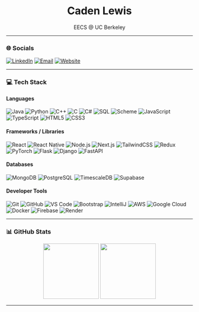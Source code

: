 <h1 align="center">Caden Lewis</h1>
<p align="center">EECS @ UC Berkeley</p>

---

### 🌐 Socials

[![LinkedIn](https://img.shields.io/badge/LinkedIn-0A66C2?style=for-the-badge&logo=linkedin&logoColor=white)](https://linkedin.com/in/caden-lewis)
[![Email](https://img.shields.io/badge/Email-FFD700?style=for-the-badge&logo=gmail&logoColor=black)](mailto:cadenlewis@berkeley.edu)
[![Website](https://img.shields.io/badge/Website-000000?style=for-the-badge&logo=githubpages&logoColor=white)](https://cadelew.github.io/PersonalPortfolio/)


---

### 💻 Tech Stack

#### Languages
![Java](https://img.shields.io/badge/java-000000?style=for-the-badge&logo=openjdk&logoColor=gold) 
![Python](https://img.shields.io/badge/python-000000?style=for-the-badge&logo=python&logoColor=FFD43B) 
![C++](https://img.shields.io/badge/c++-000000?style=for-the-badge&logo=c%2B%2B&logoColor=00599C) 
![C](https://img.shields.io/badge/c-000000?style=for-the-badge&logo=c&logoColor=white) 
![C#](https://img.shields.io/badge/c%23-000000?style=for-the-badge&logo=c-sharp&logoColor=239120) 
![SQL](https://img.shields.io/badge/SQL-000000?style=for-the-badge&logo=sql&logoColor=blue) 
![Scheme](https://img.shields.io/badge/Scheme-000000?style=for-the-badge&logo=gnu-smalltalk&logoColor=white) 
![JavaScript](https://img.shields.io/badge/javascript-000000?style=for-the-badge&logo=javascript&logoColor=F7DF1E) 
![TypeScript](https://img.shields.io/badge/typescript-000000?style=for-the-badge&logo=typescript&logoColor=3178C6) 
![HTML5](https://img.shields.io/badge/html5-000000?style=for-the-badge&logo=html5&logoColor=E34F26) 
![CSS3](https://img.shields.io/badge/css3-000000?style=for-the-badge&logo=css3&logoColor=1572B6)

#### Frameworks / Libraries
![React](https://img.shields.io/badge/react-000000?style=for-the-badge&logo=react&logoColor=61DAFB) 
![React Native](https://img.shields.io/badge/ReactNative-000000?style=for-the-badge&logo=react&logoColor=61DAFB) 
![Node.js](https://img.shields.io/badge/node.js-000000?style=for-the-badge&logo=node.js&logoColor=68A063) 
![Next.js](https://img.shields.io/badge/Next.js-000000?style=for-the-badge&logo=next.js&logoColor=white) 
![TailwindCSS](https://img.shields.io/badge/tailwindcss-000000?style=for-the-badge&logo=tailwind-css&logoColor=38B2AC) 
![Redux](https://img.shields.io/badge/redux-000000?style=for-the-badge&logo=redux&logoColor=764ABC) 
![PyTorch](https://img.shields.io/badge/PyTorch-000000?style=for-the-badge&logo=pytorch&logoColor=EE4C2C) 
![Flask](https://img.shields.io/badge/Flask-000000?style=for-the-badge&logo=flask&logoColor=000000) 
![Django](https://img.shields.io/badge/Django-000000?style=for-the-badge&logo=django&logoColor=092E20) 
![FastAPI](https://img.shields.io/badge/FastAPI-000000?style=for-the-badge&logo=fastapi&logoColor=009688)

#### Databases
![MongoDB](https://img.shields.io/badge/MongoDB-000000?style=for-the-badge&logo=mongodb&logoColor=4EA94B) 
![PostgreSQL](https://img.shields.io/badge/PostgreSQL-000000?style=for-the-badge&logo=postgresql&logoColor=4169E1) 
![TimescaleDB](https://img.shields.io/badge/TimescaleDB-000000?style=for-the-badge&logo=postgresql&logoColor=FF6347) 
![Supabase](https://img.shields.io/badge/Supabase-000000?style=for-the-badge&logo=supabase&logoColor=3ECF8E)

#### Developer Tools
![Git](https://img.shields.io/badge/git-000000?style=for-the-badge&logo=git&logoColor=F05033) 
![GitHub](https://img.shields.io/badge/github-000000?style=for-the-badge&logo=github&logoColor=white) 
![VS Code](https://img.shields.io/badge/VS%20Code-000000?style=for-the-badge&logo=visual-studio-code&logoColor=007ACC) 
![Bootstrap](https://img.shields.io/badge/bootstrap-000000?style=for-the-badge&logo=bootstrap&logoColor=563D7C) 
![IntelliJ](https://img.shields.io/badge/IntelliJ-000000?style=for-the-badge&logo=intellij-idea&logoColor=000000) 
![AWS](https://img.shields.io/badge/AWS-000000?style=for-the-badge&logo=amazon-aws&logoColor=FF9900) 
![Google Cloud](https://img.shields.io/badge/GoogleCloud-000000?style=for-the-badge&logo=google-cloud&logoColor=4285F4) 
![Docker](https://img.shields.io/badge/Docker-000000?style=for-the-badge&logo=docker&logoColor=2496ED) 
![Firebase](https://img.shields.io/badge/Firebase-000000?style=for-the-badge&logo=firebase&logoColor=FFCA28) 
![Render](https://img.shields.io/badge/Render-000000?style=for-the-badge&logo=render&logoColor=00ADB5)

---

### 📊 GitHub Stats

<p align="center">
<img src="https://github-readme-stats.vercel.app/api?username=cadelew&theme=great-gatsby&hide_border=false&hide_rank=true" height="150"/>
<img src="https://nirzak-streak-stats.vercel.app/?user=cadelew&theme=great-gatsby&hide_border=false" height="150"/>
</p>

---
